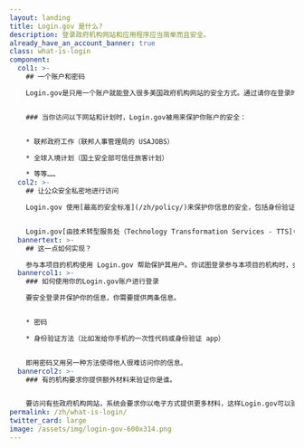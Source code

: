 ```yaml
---
layout: landing
title: Login.gov 是什么?
description: 登录政府机构网站和应用程序应当简单而且安全。
already_have_an_account_banner: true
class: what-is-login
component:
  col1: >-
    ## 一个账户和密码

    Login.gov是只用一个账户就能登入很多美国政府机构网站的安全方式。通过请你在登录时采取额外步骤来确保登录人的确是你，Login.gov保护你信息的安全。


    ### 当你访问以下网站和计划时，Login.gov被用来保护你账户的安全：


    * 联邦政府工作（联邦人事管理局的 USAJOBS）

    * 全球入境计划（国土安全部可信任旅客计划）

    * 等等……
  col2: >-
    ## 让公众安全私密地进行访问

    Login.gov 使用[最高的安全标准](/zh/policy/)来保护你信息的安全，包括身份验证和[双重身份验证](/zh/help/get-started/authentication-methods/)。


    Login.gov[由技术转型服务处（Technology Transformation Services - TTS](https://tts.gsa.gov/) 提供。
  bannertext: >-
    ## 这一点如何实现？

    参与本项目的机构使用 Login.gov 帮助保护其用户。你试图登录参与本项目的机构时，会被系统提示在 Login.gov 登录或设立账户，然后才能访问你在该机构的个人资料。
  bannercol1: >-
    ### 如何使用你的Login.gov账户进行登录

    要安全登录并保护你的信息，你需要提供两条信息。 


    * 密码

    * 身份验证方法（比如发给你手机的一次性代码或身份验证 app）


    即用密码又用另一种方法使得他人很难访问你的信息。
  bannercol2: >-
    ### 有的机构要求你提供额外材料来验证你是谁。


    要访问有些政府机构网站，系统会要求你以电子方式提供更多材料，这样Login.gov可以验证你的身份。例如，系统可能会要你拍一张你身份证件的照片或提供一张你本人的照片。如果你不愿意或者无法以电子形式提供这些照片，你有到参与本项目的美国邮局亲身提供带有照片的身份证件的选择。我们只用这些材料和照片来验证你的身份。Login.gov不决定你是否有资格获得这些机构的服务。
permalink: /zh/what-is-login/
twitter_card: large
image: /assets/img/login-gov-600x314.png
---
```

